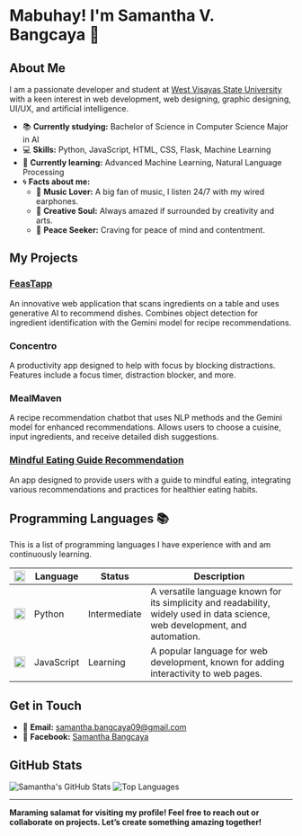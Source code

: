 # Mabuhay! I'm Samantha V. Bangcaya 👋

## About Me

I am a passionate developer and student at [West Visayas State University](https://www.wvsu.edu.ph/) with a keen interest in web development, web designing, graphic designing, UI/UX, and artificial intelligence.

- 📚 **Currently studying:** Bachelor of Science in Computer Science Major in AI
- 💻 **Skills:** Python, JavaScript, HTML, CSS, Flask, Machine Learning
- 🌱 **Currently learning:** Advanced Machine Learning, Natural Language Processing
- 🌀 **Facts about me:** 
  - 🎵 **Music Lover:** A big fan of music, I listen 24/7 with my wired earphones.
  - 🎨 **Creative Soul:** Always amazed if surrounded by creativity and arts.
  - 🧘 **Peace Seeker:** Craving for peace of mind and contentment.

## My Projects

### [FeasTapp](https://github.com/svbangcaya/FeasTapp1)
An innovative web application that scans ingredients on a table and uses generative AI to recommend dishes. Combines object detection for ingredient identification with the Gemini model for recipe recommendations.

### Concentro
A productivity app designed to help with focus by blocking distractions. Features include a focus timer, distraction blocker, and more.

### MealMaven
A recipe recommendation chatbot that uses NLP methods and the Gemini model for enhanced recommendations. Allows users to choose a cuisine, input ingredients, and receive detailed dish suggestions.

### [Mindful Eating Guide Recommendation](https://mindful-eating-guide-recommendation-h3uwhhjmtswz25dcidah2l.streamlit.app/#mindful-eating-guide-recommendation)
An app designed to provide users with a guide to mindful eating, integrating various recommendations and practices for healthier eating habits.

## Programming Languages 📚

This is a list of programming languages I have experience with and am continuously learning.

| <img src="https://upload.wikimedia.org/wikipedia/commons/1/18/C_Programming_Language.svg" width="20"> | **Language** | **Status**   | **Description**                                                                                 |
|--------------------------------------------------------------|--------------|--------------|-------------------------------------------------------------------------------------------------|
| <img src="https://upload.wikimedia.org/wikipedia/commons/c/c3/Python-logo-notext.svg" width="20">   | Python       | Intermediate | A versatile language known for its simplicity and readability, widely used in data science, web development, and automation.  |
| <img src="https://upload.wikimedia.org/wikipedia/commons/6/6a/JavaScript-logo.png" width="20">  | JavaScript   | Learning     | A popular language for web development, known for adding interactivity to web pages.                       |

## Get in Touch

- 📧 **Email:** samantha.bangcaya09@gmail.com
- 📘 **Facebook:** [Samantha Bangcaya](https://www.facebook.com/profile.php?id=100071719083338)

## GitHub Stats

![Samantha's GitHub Stats](https://github-readme-stats.vercel.app/api?username=svbangcaya&show_icons=true&theme=radical)
![Top Languages](https://github-readme-stats.vercel.app/api/top-langs/?username=svbangcaya&layout=compact&theme=radical)

---

**Maraming salamat for visiting my profile! Feel free to reach out or collaborate on projects. Let’s create something amazing together!**

